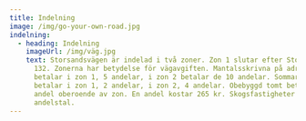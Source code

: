 ```yaml
---
title: Indelning
image: /img/go-your-own-road.jpg
indelning:
  - heading: Indelning
    imageUrl: /img/väg.jpg
    text: Storsandsvägen är indelad i två zoner. Zon 1 slutar efter Storsandsvägen
      132. Zonerna har betydelse för vägavgiften. Mantalsskrivna på adressen,
      betalar i zon 1, 5 andelar, i zon 2 betalar de 10 andelar. Sommarboende
      betalar i zon 1, 2 andelar, i zon 2, 4 andelar. Obebyggd tomt betalar 1
      andel oberoende av zon. En andel kostar 265 kr. Skogsfastigheter har andra
      andelstal.
---
```


